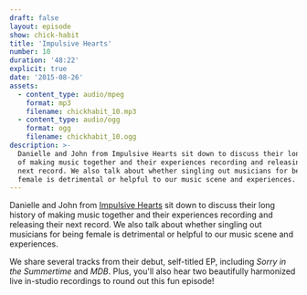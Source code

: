 ```yaml
---
draft: false 
layout: episode
show: chick-habit
title: 'Impulsive Hearts'
number: 10
duration: '48:22'
explicit: true
date: '2015-08-26'
assets:
  - content_type: audio/mpeg
    format: mp3
    filename: chickhabit_10.mp3
  - content_type: audio/ogg
    format: ogg
    filename: chickhabit_10.ogg
description: >-
  Danielle and John from Impulsive Hearts sit down to discuss their long history
  of making music together and their experiences recording and releasing their
  next record. We also talk about whether singling out musicians for being
  female is detrimental or helpful to our music scene and experiences. 
---
```

Danielle and John from [Impulsive Hearts](https://impulsivehearts.bandcamp.com) sit down to discuss their long history of making music together and their experiences recording and releasing their next record. We also talk about whether singling out musicians for being female is detrimental or helpful to our music scene and experiences. 

We share several tracks from their debut, self-titled EP, including *Sorry in the Summertime* and *MDB*. Plus, you'll also hear two beautifully harmonized live in-studio recordings to round out this fun episode!
